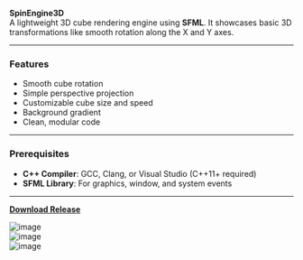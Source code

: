 **SpinEngine3D**  
A lightweight 3D cube rendering engine using **SFML**. It showcases basic 3D transformations like smooth rotation along the X and Y axes.

---

### Features  
- Smooth cube rotation  
- Simple perspective projection  
- Customizable cube size and speed  
- Background gradient  
- Clean, modular code  

---

### Prerequisites  
- **C++ Compiler**: GCC, Clang, or Visual Studio (C++11+ required)  
- **SFML Library**: For graphics, window, and system events  

---

**[Download Release](https://github.com/GochiStuff/SpinEngine3D/releases/tag/SpineEngine3D-Cube)**  

![image](https://github.com/user-attachments/assets/1335b515-bd04-4962-92e4-2dd51a947d9f)  
![image](https://github.com/user-attachments/assets/cf18b55f-5b31-40a3-9d07-47faa67b0cfc)  
![image](https://github.com/user-attachments/assets/7f11cc3f-1d66-42d4-8980-9e41cb155a30)  
